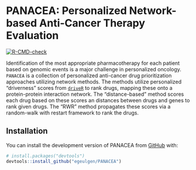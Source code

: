 
<!-- README.md is generated from README.Rmd. Please edit that file -->

# PANACEA: Personalized Network-based Anti-Cancer Therapy Evaluation

<!-- badges: start -->

[![R-CMD-check](https://github.com/egeulgen/PANACEA/workflows/R-CMD-check/badge.svg)](https://github.com/egeulgen/PANACEA/actions)
<!-- badges: end -->

Identification of the most appropriate pharmacotherapy for each patient
based on genomic events is a major challenge in personalized oncology.
`PANACEA` is a collection of personalized anti-cancer drug
prioritization approaches utilizing network methods. The methods utilize
personalized “driverness” scores from
[`driveR`](https://github.com/egeulgen/driveR) to rank drugs, mapping
these onto a protein-protein interaction network. The “distance-based”
method scores each drug based on these scores an distances between drugs
and genes to rank given drugs. The “RWR” method propagates these scores
via a random-walk with restart framework to rank the drugs.

## Installation

You can install the development version of PANACEA from
[GitHub](https://github.com/) with:

``` r
# install.packages("devtools")
devtools::install_github("egeulgen/PANACEA")
```
